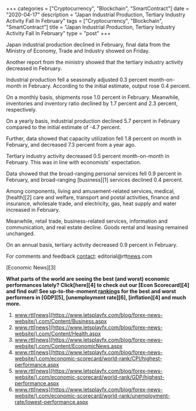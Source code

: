 +++
categories = ["Cryptocurrency", "Blockchain", "SmartContract"]
date = "2020-04-17"
description = "Japan Industrial Production, Tertiary Industry Activity Fall In February"
tags = ["Cryptocurrency", "Blockchain", "SmartContract"]
title = "Japan Industrial Production, Tertiary Industry Activity Fall In February"
type = "post"
+++

Japan industrial production declined in February, final data from the
Ministry of Economy, Trade and Industry showed on Friday.

Another report from the ministry showed that the tertiary industry
activity decreased in February.

Industrial production fell a seasonally adjusted 0.3 percent month-on-
month in February. According to the initial estimate, output rose 0.4
percent.

On a monthly basis, shipments rose 1.0 percent in February. Meanwhile,
inventories and inventory ratio declined by 1.7 percent and 2.3 percent,
respectively.

On a yearly basis, industrial production declined 5.7 percent in
February compared to the initial estimate of -4.7 percent.

Further, data showed that capacity utilization fell 1.8 percent on month
in February, and decreased 7.3 percent from a year ago.

Tertiary industry activity decreased 0.5 percent month-on-month in
February. This was in line with economists' expectation.

Data showed that the broad-ranging personal services fell 0.9 percent in
February, and broad-ranging [business][1] services declined 0.4 percent.

Among components, living and amusement-related services, medical,
[health][2] care and welfare, transport and postal activities, finance
and insurance, wholesale trade, and electricity, gas, heat supply and
water increased in February.

Meanwhile, retail trade, business-related services, information and
communication, and real estate decline. Goods rental and leasing
remained unchanged.

On an annual basis, tertiary activity decreased 0.9 percent in February.

For comments and feedback [contact](https://www.playgroundfx.com/contact/): editorial@rtt[news](https://www.letsplayfx.com/blog/forex-news-website/).com

[Economic News][3]

 **What parts of the world are seeing the best (and worst) economic
performances lately? Click[here][4] to check out our [Econ Scorecard][4]
and find out! See up-to-the-moment [ranking](https://www.playgroundfx.com/blog/crypto-exchange-ranking/)s for the best and worst
performers in [GDP][5], [unemployment rate][6], [inflation][4] and much
more.**

   1. www.rtt[news](https://www.letsplayfx.com/blog/forex-news-website/).com/Content/Business.aspx
   2. www.rtt[news](https://www.letsplayfx.com/blog/forex-news-website/).com/Content/Health.aspx
   3. www.rtt[news](https://www.letsplayfx.com/blog/forex-news-website/).com/Content/EconomicNews.aspx
   4. www.rtt[news](https://www.letsplayfx.com/blog/forex-news-website/).com/economic-scorecard/world-rank/CPI/highest-performance.aspx
   5. www.rtt[news](https://www.letsplayfx.com/blog/forex-news-website/).com/economic-scorecard/world-rank/GDP/highest-performance.aspx
   6. www.rtt[news](https://www.letsplayfx.com/blog/forex-news-website/).com/economic-scorecard/world-rank/unemployment-rate/lowest-performance.aspx